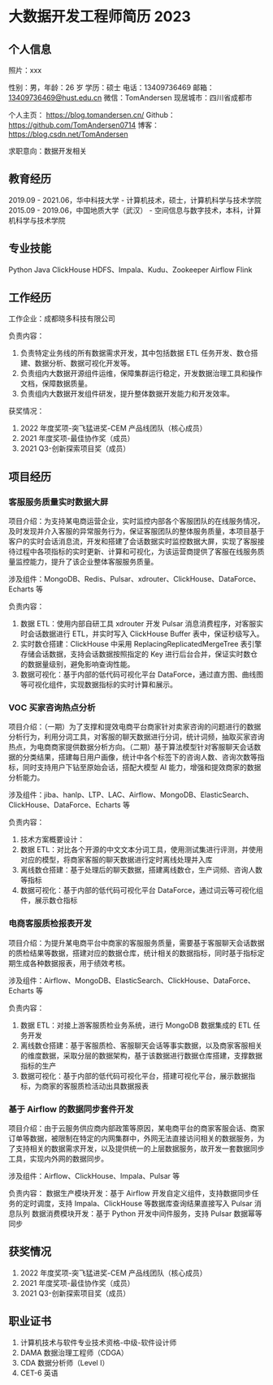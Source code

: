 # 大数据开发工程师简历 2023


## 个人信息

照片：xxx

性别：男，年龄：26 岁
学历：硕士
电话：13409736469
邮箱： 13409736469@hust.edu.cn
微信：TomAndersen
现居城市：四川省成都市


个人主页： https://blog.tomandersen.cn/
Github： https://github.com/TomAndersen0714
博客： https://blog.csdn.net/TomAndersen


求职意向：数据开发相关

## 教育经历

2019.09 - 2021.06，华中科技大学 - 计算机技术，硕士，计算机科学与技术学院
2015.09 - 2019.06，中国地质大学（武汉） - 空间信息与数字技术，本科，计算机科学与技术学院

## 专业技能

Python
Java
ClickHouse
HDFS、Impala、Kudu、Zookeeper
Airflow
Flink
## 工作经历


工作企业：成都晓多科技有限公司

负责内容：
1. 负责特定业务线的所有数据需求开发，其中包括数据 ETL 任务开发、数仓搭建、数据分析、数据可视化开发等。
2. 负责组内大数据开源组件运维，保障集群运行稳定，开发数据治理工具和操作文档，保障数据质量。
3. 负责组内大数据开发组件研发，提升整体数据开发能力和开发效率。

获奖情况：
1. 2022 年度奖项-突飞猛进奖-CEM 产品线团队（核心成员）
2. 2021 年度奖项-最佳协作奖（成员）
3. 2021 Q3-创新探索项目奖（成员）

## 项目经历

### 客服服务质量实时数据大屏

项目介绍：为支持某电商运营企业，实时监控内部各个客服团队的在线服务情况，及时发现并介入客服的异常服务行为，保证客服团队的整体服务质量，本项目基于客户的实时会话消息流，开发和搭建了会话数据实时监控数据大屏，实现了客服接待过程中各项指标的实时更新、计算和可视化，为该运营商提供了客服在线服务质量监控能力，提升了该企业整体客服服务质量。

涉及组件：MongoDB、Redis、Pulsar、xdrouter、ClickHouse、DataForce、Echarts 等

负责内容：
1. 数据 ETL：使用内部自研工具 xdrouter 开发 Pulsar 消息消费程序，对客服实时会话数据进行 ETL，并实时写入 ClickHouse Buffer 表中，保证秒级写入。
2. 实时数仓搭建：ClickHouse 中采用 ReplacingReplicatedMergeTree 表引擎存储会话数据，支持会话数据按照指定的 Key 进行后台合并，保证实时数仓的数据量级别，避免影响查询性能。
3. 数据可视化：基于内部的低代码可视化平台 DataForce，通过直方图、曲线图等可视化组件，实现数据指标的实时计算和展示。

### VOC 买家咨询热点分析

项目介绍：（一期）为了支撑和提效电商平台商家针对卖家咨询的问题进行的数据分析行为，利用分词工具，对客服的聊天数据进行分词，统计词频，抽取买家咨询热点，为电商商家提供数据分析方向。（二期）基于算法模型针对客服聊天会话数据的分类结果，搭建每日用户画像，统计中各个标签下的咨询人数、咨询次数等指标，同时支持用户下钻至原始会话，搭配大模型 AI 能力，增强和提效商家的数据分析能力。

涉及组件：jiba、hanlp、LTP、LAC、Airflow、MongoDB、ElasticSearch、ClickHouse、DataForce、Echarts 等

负责内容：
1. 技术方案概要设计：
2. 数据 ETL：对比各个开源的中文文本分词工具，使用测试集进行评测，并使用对应的模型，将商家客服的聊天数据进行定时离线处理并入库
3. 离线数仓搭建：基于处理后的聊天数据，搭建离线数仓，生产词频、咨询人数等指标
4. 数据可视化：基于内部的低代码可视化平台 DataForce，通过词云等可视化组件，展示数仓指标


### 电商客服质检报表开发

项目介绍：为提升某电商平台中商家的客服服务质量，需要基于客服聊天会话数据的质检结果等数据，搭建对应的数据仓库，统计相关的数据指标，同时基于指标定期生成各种数据报表，用于绩效考核。

涉及组件：Airflow、MongoDB、ElasticSearch、ClickHouse、DataForce、Echarts 等

负责内容：
1. 数据 ETL：对接上游客服质检业务系统，进行 MongoDB 数据集成的 ETL 任务开发
2. 离线数仓搭建：基于客服质检、客服聊天会话等事实数据，以及商家客服相关的维度数据，采取分层的数据架构，基于该数据进行数据仓库搭建，支撑数据指标的生产
3. 数据可视化：基于内部的低代码可视化平台，搭建可视化平台，展示数据指标，为商家的客服质检活动出具数据报表

### 基于 Airflow 的数据同步套件开发

项目介绍：由于云服务供应商内部政策等原因，某电商平台的商家客服会话、商家订单等数据，被限制在特定的内网集群中，外网无法直接访问相关的数据服务，为了支持相关的数据需求开发，以及提供统一的上层数据服务，故开发一套数据同步工具，实现内外网的数据同步。

涉及组件：Airflow、ClickHouse、Impala、Pulsar 等

负责内容：
数据生产模块开发：基于 Airflow 开发自定义组件，支持数据同步任务的定时调度，支持 Impala、ClickHouse 等数据库查询结果直接写入 Pulsar 消息队列
数据消费模块开发：基于 Python 开发中间件服务，支持 Pulsar 数据幂等同步

## 获奖情况

1. 2022 年度奖项-突飞猛进奖-CEM 产品线团队（核心成员）
2. 2021 年度奖项-最佳协作奖（成员）
3. 2021 Q3-创新探索项目奖（成员）

## 职业证书

1. 计算机技术与软件专业技术资格-中级-软件设计师
2. DAMA 数据治理工程师（CDGA）
3. CDA 数据分析师（Level I）
4. CET-6 英语